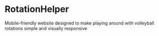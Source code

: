 # RotationHelper
Mobile-friendly website designed to make playing around with volleyball rotations simple and visually responsive
